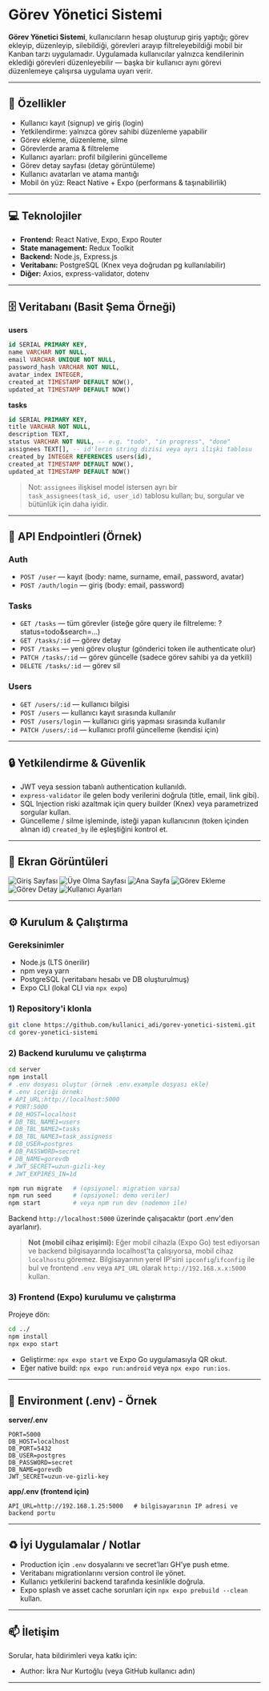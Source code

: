 # Görev Yönetici Sistemi

**Görev Yönetici Sistemi**, kullanıcıların hesap oluşturup giriş yaptığı; görev ekleyip, düzenleyip, silebildiği, görevleri arayıp filtreleyebildiği mobil bir Kanban tarzı uygulamadır. Uygulamada kullanıcılar yalnızca kendilerinin eklediği görevleri düzenleyebilir — başka bir kullanıcı aynı görevi düzenlemeye çalışırsa uygulama uyarı verir.

---

## 🚀 Özellikler

* Kullanıcı kayıt (signup) ve giriş (login)
* Yetkilendirme: yalnızca görev sahibi düzenleme yapabilir
* Görev ekleme, düzenleme, silme
* Görevlerde arama & filtreleme
* Kullanıcı ayarları: profil bilgilerini güncelleme
* Görev detay sayfası (detay görüntüleme)
* Kullanıcı avatarları ve atama mantığı
* Mobil ön yüz: React Native + Expo (performans & taşınabilirlik)

---

## 💻 Teknolojiler

* **Frontend:** React Native, Expo, Expo Router
* **State management:** Redux Toolkit
* **Backend:** Node.js, Express.js
* **Veritabanı:** PostgreSQL (Knex veya doğrudan pg kullanılabilir)
* **Diğer:** Axios, express-validator, dotenv


---

## 🗄 Veritabanı (Basit Şema Örneği)

**users**

```sql
id SERIAL PRIMARY KEY,
name VARCHAR NOT NULL,
email VARCHAR UNIQUE NOT NULL,
password_hash VARCHAR NOT NULL,
avatar_index INTEGER,
created_at TIMESTAMP DEFAULT NOW(),
updated_at TIMESTAMP DEFAULT NOW()
```

**tasks**

```sql
id SERIAL PRIMARY KEY,
title VARCHAR NOT NULL,
description TEXT,
status VARCHAR NOT NULL, -- e.g. "todo", "in progress", "done"
assignees TEXT[], -- id'lerin string dizisi veya ayrı ilişki tablosu
created_by INTEGER REFERENCES users(id),
created_at TIMESTAMP DEFAULT NOW(),
updated_at TIMESTAMP DEFAULT NOW()
```

> Not: `assignees` ilişkisel model istersen ayrı bir `task_assignees(task_id, user_id)` tablosu kullan; bu, sorgular ve bütünlük için daha iyidir.

---

## 📌 API Endpointleri (Örnek)

### Auth

* `POST /user` — kayıt (body: name, surname, email, password, avatar)
* `POST /auth/login` — giriş (body: email, password)

### Tasks

* `GET /tasks` — tüm görevler (isteğe göre query ile filtreleme: ?status=todo&search=...)
* `GET /tasks/:id` — görev detay
* `POST /tasks` — yeni görev oluştur (gönderici token ile authenticate olur)
* `PATCH /tasks/:id` — görev güncelle (sadece görev sahibi ya da yetkili)
* `DELETE /tasks/:id` — görev sil

### Users

* `GET /users/:id` — kullanıcı bilgisi
* `POST /users` — kullanıcı kayıt sırasında kullanılır
* `POST /users/login` — kullanıcı giriş yapması sırasında kullanılır 
* `PATCH /users/:id` — kullanıcı profil güncelleme (kendisi için)

---

## 🔒 Yetkilendirme & Güvenlik

* JWT veya session tabanlı authentication kullanıldı.
* `express-validator` ile gelen body verilerini doğrula (title, email, link gibi).
* SQL Injection riski azaltmak için query builder (Knex) veya parametrized sorgular kullan.
* Güncelleme / silme işleminde, isteği yapan kullanıcının (token içinden alınan id) `created_by` ile eşleştiğini kontrol et.

---

## 📸 Ekran Görüntüleri

![Giriş Sayfası](./kanbanTask/assets/images/mylogin.png)
![Üye Olma Sayfası](./kanbanTask/assets/images/mysignup.png)
![Ana Sayfa](./kanbanTask/assets/images/homepage.png)
![Görev Ekleme](./kanbanTask/assets/images/addtask.png)
![Görev Detay](./kanbanTask/assets/images/taskdetail.png)
![Kullanıcı Ayarları](./kanbanTask/assets/images/usersettings.png)

---

## ⚙️ Kurulum & Çalıştırma

### Gereksinimler

* Node.js (LTS önerilir)
* npm veya yarn
* PostgreSQL (veritabanı hesabı ve DB oluşturulmuş)
* Expo CLI (lokal CLI via `npx expo`)

### 1) Repository'i klonla

```bash
git clone https://github.com/kullanici_adi/gorev-yonetici-sistemi.git
cd gorev-yonetici-sistemi
```

### 2) Backend kurulumu ve çalıştırma

```bash
cd server
npm install
# .env dosyası oluştur (örnek .env.example dosyası ekle)
# .env içeriği örnek:
# API_URL:http://localhost:5000
# PORT:5000
# DB_HOST=localhost
# DB_TBL_NAME1=users    
# DB_TBL_NAME2=tasks
# DB_TBL_NAME3=task_assigness
# DB_USER=postgres
# DB_PASSWORD=secret
# DB_NAME=gorevdb
# JWT_SECRET=uzun-gizli-key
# JWT_EXPIRES_IN=1d

npm run migrate   # (opsiyonel: migration varsa)
npm run seed      # (opsiyonel: demo veriler)
npm start         # veya npm run dev (nodemon ile)
```

Backend `http://localhost:5000` üzerinde çalışacaktır (port .env'den ayarlanır).

> **Not (mobil cihaz erişimi):** Eğer mobil cihazla (Expo Go) test ediyorsan ve backend bilgisayarında localhost'ta çalışıyorsa, mobil cihaz `localhost`u göremez. Bilgisayarının yerel IP'sini `ipconfig`/`ifconfig` ile bul ve frontend `.env` veya `API_URL` olarak `http://192.168.x.x:5000` kullan.

### 3) Frontend (Expo) kurulumu ve çalıştırma

Projeye dön:

```bash
cd ../
npm install
npx expo start
```

* Geliştirme: `npx expo start` ve Expo Go uygulamasıyla QR okut.
* Eğer native build: `npx expo run:android` veya `npx expo run:ios`.

---

## 📁 Environment (.env) - Örnek

**server/.env**

```
PORT=5000
DB_HOST=localhost
DB_PORT=5432
DB_USER=postgres
DB_PASSWORD=secret
DB_NAME=gorevdb
JWT_SECRET=uzun-ve-gizli-key
```

**app/.env (frontend için)**

```
API_URL=http://192.168.1.25:5000   # bilgisayarının IP adresi ve backend portu
```


---

## ♻️ İyi Uygulamalar / Notlar

* Production için `.env` dosyalarını ve secret’ları GH’ye push etme.
* Veritabanı migrationlarını version control ile yönet.
* Kullanıcı yetkilerini backend tarafında kesinlikle doğrula.
* Expo splash ve asset cache sorunları için `npx expo prebuild --clean` kullan.

---

## 📫 İletişim

Sorular, hata bildirimleri veya katkı için:

* Author: İkra Nur Kurtoğlu (veya GitHub kullanıcı adın)

---

